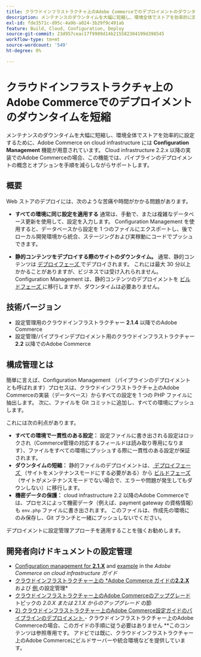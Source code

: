 ```yaml
---
title: クラウドインフラストラクチャ上のAdobe Commerceでのデプロイメントのダウンタイムを短縮
description: メンテナンスのダウンタイムを大幅に短縮し、環境全体でストアを効率的に設定するために、Adobe Commerce on cloud infrastructure には**Configuration Management**機能が用意されています。 Cloud infrastructure 2.2.x 以降の実装でのAdobe Commerceの場合、この機能では、パイプラインのデプロイメントの概念とオプションを手順を減らしながらサポートします。
exl-id: fde3571c-d95c-4a9b-a024-3b29f9c491ab
feature: Build, Cloud, Configuration, Deploy
source-git-commit: 23d957ceac17f9989d14b215582304199d398545
workflow-type: tm+mt
source-wordcount: '549'
ht-degree: 0%

---
```


# クラウドインフラストラクチャ上のAdobe Commerceでのデプロイメントのダウンタイムを短縮

メンテナンスのダウンタイムを大幅に短縮し、環境全体でストアを効率的に設定するために、Adobe Commerce on cloud infrastructure には **Configuration Management** 機能が用意されています。 Cloud infrastructure 2.2.x 以降の実装でのAdobe Commerceの場合、この機能では、パイプラインのデプロイメントの概念とオプションを手順を減らしながらサポートします。

## 概要

Web ストアのデプロイには、次のような苦痛や時間がかかる問題があります。

* **すべての環境に同じ設定を適用する** 通常は、手動で、または複雑なデータベース更新を使用して、設定を入力します。 Configuration Management を使用すると、データベースから設定を 1 つのファイルにエクスポートし、後でローカル開発環境から統合、ステージングおよび実稼動にコードでプッシュできます。

* **静的コンテンツをデプロイする際のサイトのダウンタイム。** 通常、静的コンテンツは [ デプロイフェーズ ](https://experienceleague.adobe.com/en/docs/commerce-cloud-service/user-guide/develop/deploy/process#deploy-phase-deploy-phase) でデプロイされます。 これには最大 30 分以上かかることがありますが、ビジネスでは受け入れられません。 Configuration Management は、静的コンテンツのデプロイメントを [ ビルドフェーズ ](https://experienceleague.adobe.com/en/docs/commerce-cloud-service/user-guide/develop/deploy/process#build-phase-build-phase) に移行しますが、ダウンタイムは必要ありません。

## 技術バージョン

* 設定管理用のクラウドインフラストラクチャー **2.1.4** 以降でのAdobe Commerce
* 設定管理/パイプラインデプロイメント用のクラウドインフラストラクチャー **2.2** 以降でのAdobe Commerce

## 構成管理とは

簡単に言えば、Configuration Management （パイプラインのデプロイメントとも呼ばれます）プロセスは、クラウドインフラストラクチャ上のAdobe Commerceの実装（データベース）からすべての設定を 1 つの PHP ファイルに抽出します。 次に、ファイルを Git コミットに追加し、すべての環境にプッシュします。

これには次の利点があります。

* **すべての環境で一貫性のある設定：** 設定ファイルに書き出される設定はロックされ（Commerce管理の対応するフィールドは読み取り専用になります）、ファイルをすべての環境にプッシュする際に一貫性のある設定が保証されます。
* **ダウンタイムの短縮：** 静的ファイルのデプロイメントは、[ デプロイフェーズ ](https://experienceleague.adobe.com/en/docs/commerce-cloud-service/user-guide/develop/deploy/process#deploy-phase-deploy-phase) （サイトをメンテナンスモードにする必要がある）から [ ビルドフェーズ ](https://experienceleague.adobe.com/en/docs/commerce-cloud-service/user-guide/develop/deploy/process#build-phase-build-phase) （サイトがメンテナンスモードでない場合で、エラーや問題が発生してもダウンしない）に移行します。
* **機密データの保護：** cloud infrastructure 2.2 以降のAdobe Commerceでは、プロセスによって機密データ（例えば、payment gateway の資格情報）も `env.php` ファイルに書き出されます。 このファイルは、作成先の環境にのみ保存し、Git ブランチと一緒にプッシュしないでください。

デプロイメントに設定管理アプローチを適用することを強くお勧めします。

## 開発者向けドキュメントの設定管理

* [Configuration management for **2.1.X**](https://experienceleague.adobe.com/docs/commerce-cloud-service/user-guide/configure-store/store-settings.html) and [example](https://experienceleague.adobe.com/docs/commerce-cloud-service/user-guide/configure-store/store-settings.html) in the *Adobe Commerce on cloud infrastructure ガイド*
* [ クラウドインフラストラクチャー上の *Adobe Commerce ガイドの&#x200B;**2.2.X**](https://experienceleague.adobe.com/docs/commerce-cloud-service/user-guide/configure-store/store-settings.html) および [ 例 ](https://experienceleague.adobe.com/docs/commerce-cloud-service/user-guide/configure-store/store-settings.html) の設定管理*
* [ クラウドインフラストラクチャー上のAdobe Commerceのアップグレード ](https://experienceleague.adobe.com/docs/commerce-cloud-service/user-guide/develop/upgrade/commerce-version.html#upgrade-from-older-versions) トピックの *2.0.X または 2.1.X からのアップグレード* の節
* [2&rbrace; クラウドインフラストラクチャー上のAdobe Commerce設定ガイドのパイプラインのデプロイメント ](https://experienceleague.adobe.com/docs/commerce-operations/configuration-guide/deployment/overview.html) - クラウドインフラストラクチャー上のAdobe Commerceの場合、このガイドの手順に従う必要はありません **&#x200B;このコンテンツは参照専用です。 アドビでは既に、クラウドインフラストラクチャー上のAdobe Commerceにビルドサーバーや統合環境などを提供しています。
